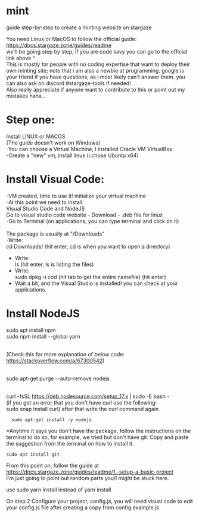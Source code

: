 # mint
guide step-by-step to create a minting website on stargaze</br>


You need Linux or MacOS to follow the official guide: https://docs.stargaze.zone/guides/readme</br>
we'll be going step by step, if you are code savy you can go to the official link above ^</br>
This is mostly for people with no coding expertise that want to deploy their own minting site; note that i am also a newbie at programming. google is your friend if you have questions, as i most likely can't answer them. you can also ask on discord #stargaze-tools if needed!</br>
Also really appreciate if anyone want to contribute to this or point out my mistakes haha...

# Step one:
  Install LINUX or MACOS </br>
  (The guide doesn't work on Windows)</br>
  -You can choose a Virtual Machine, I installed Oracle VM VirtualBox</br>
  -Create a "new" vm, install linux (i chose Ubuntu x64)</br>
  
  
# Install Visual Code:
  -VM created, time to use it! initialize your virtual machine</br>
  -At this point we need to install:</br>
    Visual Studio Code and NodeJS </br>
    Go to visual studio code website - Download - .deb file for linux</br>
  -Go to Terminal (on applications, you can type terminal and click on it)</br></br>
  The package is usually at "/Downloads"</br>
  -Write: </br>
  cd Downloads/ (hit enter, cd is when you want to open a directory)</br>
  - Write: </br>
  ls (hit enter, ls is listing the files)</br>
  - Write: </br>
  sudo dpkg -i cod (hit tab to get the entire namefile) (hit enter)</br>
  - Wait a bit, and the Visual Studio is installed! you can check at your applications.</br>

# Install NodeJS

  sudo apt install npm</br>
  sudo npm install --global yarn</br></br>
  
  (Check this for more explanation of below code: https://stackoverflow.com/a/67300542)</br></br>
  
  sudo apt-get purge --auto-remove nodejs </br></br>

  curl -fsSL https://deb.nodesource.com/setup_17.x | sudo -E bash -</br>
      (if you get an error that you don't have curl use the following:</br>
      sudo snap install curl) after that write the curl command again</br>
      
      sudo apt-get install -y nodejs
      

*Anytime it says you don't have the package, follow the instructions on the terminal to do so, for example, we tried but don't have git. Copy and paste the suggestion from the terminal on how to install it.

    sudo apt install git
    
From this point on, follow the guide at https://docs.stargaze.zone/guides/readme/1.-setup-a-basic-project  
   I'm just going to point out random parts you/I might be stuck here.
  
  use sudo yarn install instead of yarn install
  
  
  On step 2 Configure your project, config.js, you will need visual code to edit your config.js file after creating a copy from config.example.js
  
  
  

